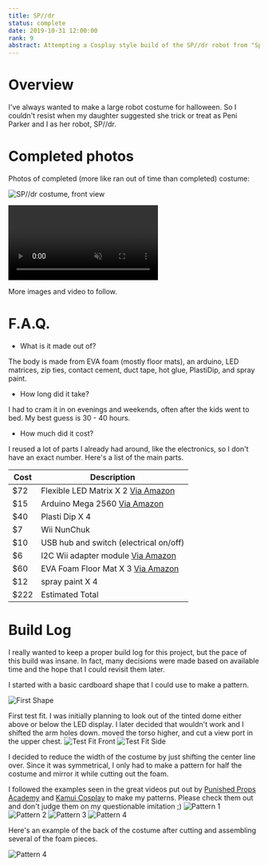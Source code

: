 ```yaml
---
title: SP//dr
status: complete
date: 2019-10-31 12:00:00
rank: 9
abstract: Attempting a Cosplay style build of the SP//dr robot from "Spiderman&#58; Into the Spider-Verse".
---
```


# Overview

I've always wanted to make a large robot costume for halloween. So I couldn't resist when my daughter suggested she trick or treat as Peni Parker and I as her robot, SP//dr.

# Completed photos

Photos of completed (more like ran out of time than completed) costume:

![SP//dr costume, front view](./media/SPdr_LaGrasta_medium.jpg)

<video autoplay loop muted playsinline>
  <source src="./media/SPdr_Faces.webm" type="video/webm">
  <source src="./media/SPdr_Faces.mp4" type="video/mp4">
</video>

More images and video to follow.

# F.A.Q.

* What is it made out of?

The body is made from EVA foam (mostly floor mats), an arduino, LED matrices, zip ties, contact cement, duct tape, hot glue, PlastiDip, and spray paint.

* How long did it take?

I had to cram it in on evenings and weekends, often after the kids went to bed. My best guess is 30 - 40 hours.

* How much did it cost?

I reused a lot of parts I already had around, like the electronics, so I don't have an exact number. Here's a list of the main parts.

| Cost | Description |
|------|-------------|
| $72  | Flexible LED Matrix X 2 [Via Amazon](https://smile.amazon.com/dp/B01DC0IPVU/ref=cm_sw_r_tw_dp_U_x_DoDXDbQ3C5GF9) |
| $15  | Arduino Mega 2560 [Via Amazon](https://www.amazon.com/dp/B01H4ZLZLQ/ref=cm_sw_r_tw_dp_U_x_ZpDXDbJKGKF3P) |
| $40  | Plasti Dip X 4 |
| $7   | Wii NunChuk |
| $10  | USB hub and switch (electrical on/off) |
| $6   | I2C Wii adapter module [Via Amazon](https://smile.amazon.com/dp/B00RK1VKUQ/ref=cm_sw_r_tw_dp_U_x_XsDXDbF5PZSCQ) |
| $60  | EVA Foam Floor Mat X 3 [Via Amazon](https://smile.amazon.com/dp/B06X9TNS6F/ref=cm_sw_r_tw_dp_U_x_tuDXDbPF6NAB9) |
| $12  | spray paint X 4 |
| $222 | Estimated Total |

# Build Log

I really wanted to keep a proper build log for this project, but the pace of this build was insane. In fact, many decisions were made based on available time and the hope that I could revisit them later.

I started with a basic cardboard shape that I could use to make a pattern.

![First Shape](./media/IMG_4847.jpg)

First test fit. I was initially planning to look out of the tinted dome either above or below the LED display. I later decided that wouldn't work and I shifted the arm holes down. moved the torso higher, and cut a view port in the upper chest.
![Test Fit Front](./media/IMG_4850.jpg)
![Test Fit Side](./media/IMG_4852.jpg)

I decided to reduce the width of the costume by just shifting the center line over. Since it was symmetrical, I only had to make a pattern for half the costume and mirror it while cutting out the foam.

I followed the examples seen in the great videos put out by [Punished Props Academy](https://www.youtube.com/user/punishedprops) and [Kamui Cosplay](https://www.youtube.com/user/Mogrymillian) to make my patterns. Please check them out and don't judge them on my questionable imitation ;)
![Pattern 1](./media/IMG_4855.jpg)
![Pattern 2](./media/IMG_4856.jpg)
![Pattern 3](./media/IMG_4857.jpg)
![Pattern 4](./media/IMG_4859.jpg)

Here's an example of the back of the costume after cutting and assembling several of the foam pieces.

![Pattern 4](./media/IMG_4860.jpg)
